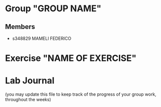 # Group "GROUP NAME"

## Members
- s348829 MAMELI FEDERICO

# Exercise "NAME OF EXERCISE"

# Lab Journal

(you may update this file to keep track of the progress of your group work, throughout the weeks)
